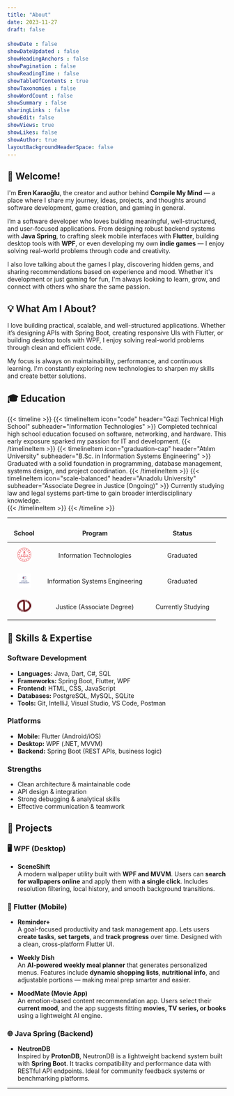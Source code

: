 ```yaml
---
title: "About"
date: 2023-11-27
draft: false

showDate : false
showDateUpdated : false
showHeadingAnchors : false
showPagination : false
showReadingTime : false
showTableOfContents : true
showTaxonomies : false 
showWordCount : false
showSummary : false
sharingLinks : false
showEdit: false
showViews: true
showLikes: false
showAuthor: true
layoutBackgroundHeaderSpace: false
---
```


## 👋 Welcome!

I'm **Eren Karaoğlu**, the creator and author behind **Compile My Mind** — a place where I share my journey, ideas, projects, and thoughts around software development, game creation, and gaming in general.

I’m a software developer who loves building meaningful, well-structured, and user-focused applications. From designing robust backend systems with **Java Spring**, to crafting sleek mobile interfaces with **Flutter**, building desktop tools with **WPF**, or even developing my own **indie games** — I enjoy solving real-world problems through code and creativity.

I also love talking about the games I play, discovering hidden gems, and sharing recommendations based on experience and mood. Whether it's development or just gaming for fun, I'm always looking to learn, grow, and connect with others who share the same passion.

## 💡 What Am I About?

I love building practical, scalable, and well-structured applications. Whether it’s designing APIs with Spring Boot, creating responsive UIs with Flutter, or building desktop tools with WPF, I enjoy solving real-world problems through clean and efficient code.

My focus is always on maintainability, performance, and continuous learning. I'm constantly exploring new technologies to sharpen my skills and create better solutions.

## 🎓 Education

{{< timeline >}}
{{< timelineItem icon="code" header="Gazi Technical High School" subheader="Information Technologies" >}}
Completed technical high school education focused on software, networking, and hardware. This early exposure sparked my passion for IT and development.
{{< /timelineItem >}}
{{< timelineItem icon="graduation-cap" header="Atılım University" subheader="B.Sc. in Information Systems Engineering" >}}
Graduated with a solid foundation in programming, database management, systems design, and project coordination.
{{< /timelineItem >}}
{{< timelineItem icon="scale-balanced" header="Anadolu University" subheader="Associate Degree in Justice (Ongoing)" >}}
Currently studying law and legal systems part-time to gain broader interdisciplinary knowledge.  
{{< /timelineItem >}}
{{< /timeline >}}

---

<style>
  table {
    border-collapse: collapse;
    width: 100%;
    table-layout: fixed;
  }
  th, td {
    padding: 12px 15px;
    text-align: center;
    vertical-align: middle;
    word-wrap: break-word;
    border: none; /* Çizgileri kaldır */
  }
  .customEntitityLogo {
    max-height: 50px;
    width: auto;
    display: inline-block;
  }
</style>

<table>
  <thead>
    <tr>
      <th>School</th>
      <th>Program</th>
      <th>Status</th>
    </tr>
  </thead>
  <tbody>
    <tr>
      <td><img class="customEntitityLogo" style="background-color:transparent" src="schools_icon/gatem.png" alt="Gazi Technical High School"/></td>
      <td>Information Technologies</td>
      <td>Graduated</td>
    </tr>
    <tr>
      <td><img class="customEntitityLogo" style="background-color:transparent" src="schools_icon/atilim.png" alt="Atılım University"/></td>
      <td>Information Systems Engineering</td>
      <td>Graduated</td>
    </tr>
    <tr>
      <td><img class="customEntitityLogo" style="background-color:transparent" src="schools_icon/anadolu.png" alt="Anadolu University"/></td>
      <td>Justice (Associate Degree)</td>
      <td>Currently Studying</td>
    </tr>
  </tbody>
</table>

## 🧠 Skills & Expertise

### Software Development

- **Languages:** Java, Dart, C#, SQL  
- **Frameworks:** Spring Boot, Flutter, WPF  
- **Frontend:** HTML, CSS, JavaScript  
- **Databases:** PostgreSQL, MySQL, SQLite  
- **Tools:** Git, IntelliJ, Visual Studio, VS Code, Postman  

### Platforms

- **Mobile:** Flutter (Android/iOS)  
- **Desktop:** WPF (.NET, MVVM)  
- **Backend:** Spring Boot (REST APIs, business logic)

### Strengths

- Clean architecture & maintainable code  
- API design & integration  
- Strong debugging & analytical skills  
- Effective communication & teamwork

## 📁 Projects

### 🖥️ WPF (Desktop)

- **SceneShift**  
  A modern wallpaper utility built with **WPF and MVVM**. Users can **search for wallpapers online** and apply them with **a single click**. Includes resolution filtering, local history, and smooth background transitions.

### 📱 Flutter (Mobile)

- **Reminder+**  
  A goal-focused productivity and task management app. Lets users **create tasks**, **set targets**, and **track progress** over time. Designed with a clean, cross-platform Flutter UI.

- **Weekly Dish**  
  An **AI-powered weekly meal planner** that generates personalized menus. Features include **dynamic shopping lists**, **nutritional info**, and adjustable portions — making meal prep smarter and easier.

- **MoodMate (Movie App)**  
  An emotion-based content recommendation app. Users select their **current mood**, and the app suggests fitting **movies, TV series, or books** using a lightweight AI engine.

### 🌐 Java Spring (Backend)

- **NeutronDB**  
  Inspired by **ProtonDB**, NeutronDB is a lightweight backend system built with **Spring Boot**. It tracks compatibility and performance data with RESTful API endpoints. Ideal for community feedback systems or benchmarking platforms.

<!--
## 🤝 Let’s Connect

I'm open to collaboration, freelance work, or new opportunities. Feel free to reach out anytime:

- 📧 [Email](mailto:eren0_karaoglu1@outlook.com)  
-->

---
